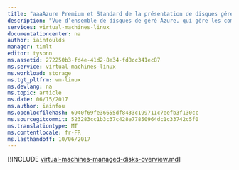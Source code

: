 ```yaml
---
title: "aaaAzure Premium et Standard de la présentation de disques gérés pour les machines virtuelles Linux | Documents Microsoft"
description: "Vue d’ensemble de disques de géré Azure, qui gère les comptes de stockage hello pour vous lors de l’utilisation de machines virtuelles de Azure Linux"
services: virtual-machines-linux
documentationcenter: na
author: iainfoulds
manager: timlt
editor: tysonn
ms.assetid: 272250b3-fd4e-41d2-8e34-fd8cc341ec87
ms.service: virtual-machines-linux
ms.workload: storage
ms.tgt_pltfrm: vm-linux
ms.devlang: na
ms.topic: article
ms.date: 06/15/2017
ms.author: iainfou
ms.openlocfilehash: 6940f69fe36655df8433c199711c7eefb3f130cc
ms.sourcegitcommit: 523283cc1b3c37c428e77850964dc1c33742c5f0
ms.translationtype: MT
ms.contentlocale: fr-FR
ms.lasthandoff: 10/06/2017
---
```

[!INCLUDE [virtual-machines-managed-disks-overview.md](../../../includes/virtual-machines-managed-disks-overview.md)]
